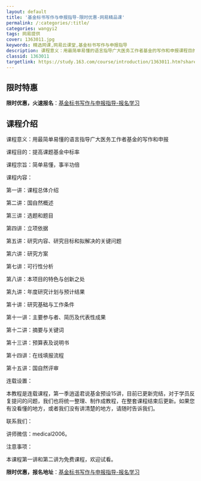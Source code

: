 ```yaml
---
layout: default
title: '基金标书写作与申报指导-限时优惠-网易精品课'
permalink: /:categories/:title/
categories: wangyi2
tags: 网易提供
cover: 1363011.jpg
keywords: 精选网课,网易云课堂,基金标书写作与申报指导
description: 课程意义：用最简单易懂的语言指导广大医务工作者基金的写作和申报课程目的：提高课题基金中标率课程宗旨：简单易懂，事半功倍课
classid: 1363011
targetlink: https://study.163.com/course/introduction/1363011.htm?share=1&shareId=1025206652&utm_campaign=share&utm_medium=iphoneShare&utm_source=&utm_u=1025206652
---
```


## 限时特惠

**限时优惠，火速报名**：[基金标书写作与申报指导-报名学习](https://study.163.com/course/introduction/1363011.htm?share=1&shareId=1025206652&utm_campaign=share&utm_medium=iphoneShare&utm_source=&utm_u=1025206652)

## 课程介绍

课程意义：用最简单易懂的语言指导广大医务工作者基金的写作和申报

课程目的：提高课题基金中标率

课程宗旨：简单易懂，事半功倍

课程内容：

第一讲：课程总体介绍

第二讲：国自然概述

第三讲：选题和题目

第四讲：立项依据

第五讲：研究内容、研究目标和拟解决的关键问题

第六讲：研究方案

第七讲：可行性分析

第八讲：本项目的特色与创新之处

第九讲：年度研究计划与预计结果

第十讲：研究基础与工作条件

第十一讲：主要参与者、简历及代表性成果

第十二讲：摘要与关键词

第十三讲：预算表及说明书

第十四讲：在线填报流程

第十五讲：国自然评审

连载设置：

本教程是连载课程，第一季逍遥君说基金预设15讲，目前已更新完结，对于学员反复提问的问题，我们也将统一整理、制作成教程，在整套课程结束后更新。如果您有没看懂的地方，或者我们没有讲清楚的地方，请随时告诉我们。

联系我们：

讲师微信：medical2006。

注意事项：

本课程第一讲和第二讲为免费课程，欢迎试看。

**限时优惠，报名地址**：[基金标书写作与申报指导-报名学习](https://study.163.com/course/introduction/1363011.htm?share=1&shareId=1025206652&utm_campaign=share&utm_medium=iphoneShare&utm_source=&utm_u=1025206652)

